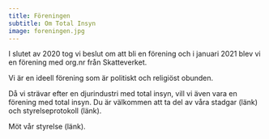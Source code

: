 ```yaml
---
title: Föreningen
subtitle: Om Total Insyn
image: foreningen.jpg
---
```

I slutet av 2020 tog vi beslut om att bli en förening och i januari 2021 blev vi en förening med org.nr från Skatteverket. 

Vi är en ideell förening som är politiskt och religiöst obunden. 

Då vi strävar efter en djurindustri med total insyn, vill vi även vara en förening med total insyn. Du är välkommen att ta del av våra stadgar (länk) och styrelseprotokoll (länk).

Möt vår styrelse (länk).
